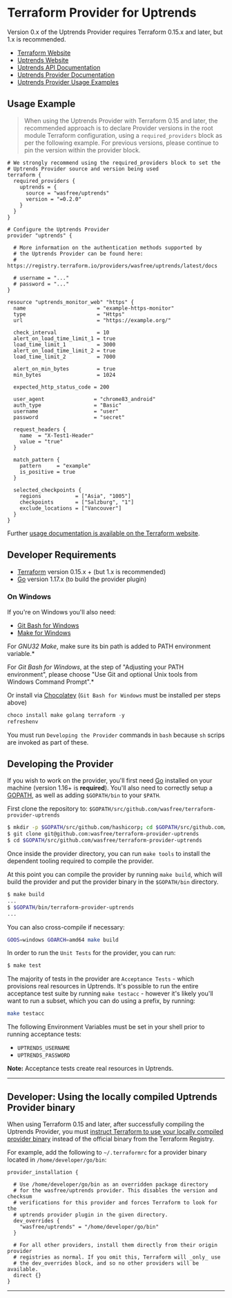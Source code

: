 # Terraform Provider for Uptrends

Version 0.x of the Uptrends Provider requires Terraform 0.15.x and later, but 1.x is recommended.

* [Terraform Website](https://www.terraform.io)
* [Uptrends Website](https://www.uptrends.com)
* [Uptrends API Documentation](https://www.uptrends.de/support/kb/api)
* [Uptrends Provider Documentation](https://registry.terraform.io/providers/wasfree/uptrends/latest/docs)
* [Uptrends Provider Usage Examples](https://github.com/wasfree/terraform-provider-uptrends/tree/master/examples)

## Usage Example

> When using the Uptrends Provider with Terraform 0.15 and later, the recommended approach is to declare Provider versions in the root module Terraform configuration, using a `required_providers` block as per the following example. For previous versions, please continue to pin the version within the provider block.

```hcl
# We strongly recommend using the required_providers block to set the
# Uptrends Provider source and version being used
terraform {
  required_providers {
    uptrends = {
      source = "wasfree/uptrends"
      version = "=0.2.0"
    }
  }
}

# Configure the Uptrends Provider
provider "uptrends" {

  # More information on the authentication methods supported by
  # the Uptrends Provider can be found here:
  # https://registry.terraform.io/providers/wasfree/uptrends/latest/docs

  # username = "..."
  # password = "..."
}

resource "uptrends_monitor_web" "https" {
  name                       = "example-https-monitor"
  type                       = "Https"
  url                        = "https://example.org/"

  check_interval             = 10
  alert_on_load_time_limit_1 = true
  load_time_limit_1          = 3000
  alert_on_load_time_limit_2 = true
  load_time_limit_2          = 7000

  alert_on_min_bytes         = true
  min_bytes                  = 1024

  expected_http_status_code = 200

  user_agent                = "chrome83_android"
  auth_type                 = "Basic"
  username                  = "user"
  password                  = "secret"

  request_headers {
    name  = "X-Test1-Header"
    value = "true"
  }

  match_pattern {
    pattern     = "example"
    is_positive = true
  }

  selected_checkpoints {
    regions           = ["Asia", "1005"]
    checkpoints       = ["Salzburg", "1"]
    exclude_locations = ["Vancouver"]
  }
}
```

Further [usage documentation is available on the Terraform website](https://www.terraform.io/docs/providers/uptrends/index.html).

## Developer Requirements

* [Terraform](https://www.terraform.io/downloads.html) version 0.15.x + (but 1.x is recommended)
* [Go](https://golang.org/doc/install) version 1.17.x (to build the provider plugin)

### On Windows

If you're on Windows you'll also need:
* [Git Bash for Windows](https://git-scm.com/download/win)
* [Make for Windows](http://gnuwin32.sourceforge.net/packages/make.htm)

For *GNU32 Make*, make sure its bin path is added to PATH environment variable.*

For *Git Bash for Windows*, at the step of "Adjusting your PATH environment", please choose "Use Git and optional Unix tools from Windows Command Prompt".*

Or install via [Chocolatey](https://chocolatey.org/install) (`Git Bash for Windows` must be installed per steps above)
```powershell
choco install make golang terraform -y
refreshenv
```

You must run `Developing the Provider` commands in `bash` because `sh` scrips are invoked as part of these.

## Developing the Provider

If you wish to work on the provider, you'll first need [Go](http://www.golang.org) installed on your machine (version 1.16+ is **required**). You'll also need to correctly setup a [GOPATH](http://golang.org/doc/code.html#GOPATH), as well as adding `$GOPATH/bin` to your `$PATH`.

First clone the repository to: `$GOPATH/src/github.com/wasfree/terraform-provider-uptrends`

```sh
$ mkdir -p $GOPATH/src/github.com/hashicorp; cd $GOPATH/src/github.com/hashicorp
$ git clone git@github.com:wasfree/terraform-provider-uptrends
$ cd $GOPATH/src/github.com/wasfree/terraform-provider-uptrends
```

Once inside the provider directory, you can run `make tools` to install the dependent tooling required to compile the provider.

At this point you can compile the provider by running `make build`, which will build the provider and put the provider binary in the `$GOPATH/bin` directory.

```sh
$ make build
...
$ $GOPATH/bin/terraform-provider-uptrends
...
```

You can also cross-compile if necessary:

```sh
GOOS=windows GOARCH=amd64 make build
```

In order to run the `Unit Tests` for the provider, you can run:

```sh
$ make test
```

The majority of tests in the provider are `Acceptance Tests` - which provisions real resources in Uptrends. It's possible to run the entire acceptance test suite by running `make testacc` - however it's likely you'll want to run a subset, which you can do using a prefix, by running:

```sh
make testacc
```

The following Environment Variables must be set in your shell prior to running acceptance tests:

- `UPTRENDS_USERNAME`
- `UPTRENDS_PASSWORD`

**Note:** Acceptance tests create real resources in Uptrends.

---

## Developer: Using the locally compiled Uptrends Provider binary

When using Terraform 0.15 and later, after successfully compiling the Uptrends Provider, you must [instruct Terraform to use your locally compiled provider binary](https://www.terraform.io/docs/commands/cli-config.html#development-overrides-for-provider-developers) instead of the official binary from the Terraform Registry.

For example, add the following to `~/.terraformrc` for a provider binary located in `/home/developer/go/bin`:

```hcl
provider_installation {

  # Use /home/developer/go/bin as an overridden package directory
  # for the wasfree/uptrends provider. This disables the version and checksum
  # verifications for this provider and forces Terraform to look for the
  # uptrends provider plugin in the given directory.
  dev_overrides {
    "wasfree/uptrends" = "/home/developer/go/bin"
  }

  # For all other providers, install them directly from their origin provider
  # registries as normal. If you omit this, Terraform will _only_ use
  # the dev_overrides block, and so no other providers will be available.
  direct {}
}
```

---
